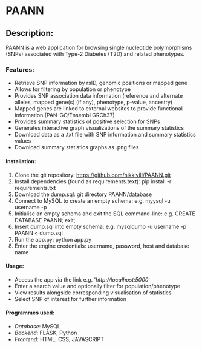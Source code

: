# PAANN

## Description: 
PAANN is a web application for browsing single nucleotide polymorphisms (SNPs) associated with Type-2 Diabetes (T2D) and related phenotypes. 

### Features:
- Retrieve SNP information by rsID, genomic positions or mapped gene
- Allows for filtering by population or phenotype
- Provides SNP association data information (reference and alternate alleles, mapped gene(s) (if any), phenotype, p-value, ancestry)
- Mapped genes are linked to external websites to provide functional information (PAN-GO/Ensembl GRCh37) 
- Provides summary statistics of positive selection for SNPs 
- Generates interactive graph visualizations of the summary statistics
- Download data as a .txt file with SNP information and summary statistics values
- Download summary statistics graphs as .png files
  
#### Installation:
1. Clone the git repository: https://github.com/nikkivill/PAANN.git
2. Install dependencies (found as requirements.text): pip install -r requirements.txt
3. Download the dump.sql: git directory PAANN/database 
4. Connect to MySQL to create an empty schema: e.g. myysql -u username -p
5. Initialise an empty schema and exit the SQL command-line: e.g. CREATE DATABASE PAANN; exit;
6. Insert dump.sql into empty schema: e.g. mysqldump -u username -p PAANN < dump.sql
7. Run the app.py: python app.py
8. Enter the engine credentials: username, password, host and database name

#### Usage:
- Access the app via the link e.g. '_http://localhost:5000_'
- Enter a search value and optionally filter for population/phenotype
- View results alongside corresponding visualisation of statistics
- Select SNP of interest for further information

#### Programmes used:
- *Database*: MySQL
- *Backend*: FLASK, Python
- *Frontend*: HTML, CSS, JAVASCRIPT
